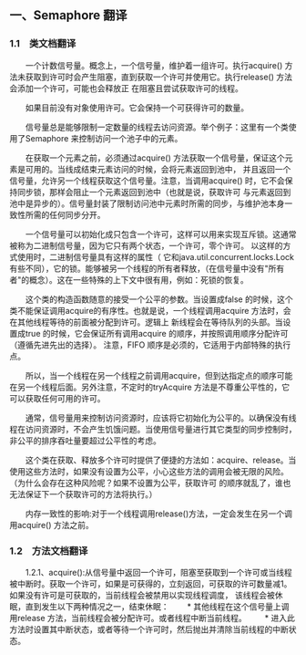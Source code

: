 ## 一、Semaphore 翻译

### 1.1&emsp;类文档翻译

&emsp;&emsp;一个计数信号量。概念上，一个信号量，维护着一组许可。执行acquire() 方法未获取到许可时会产生阻塞，直到获取一个许可并使用它。执行release() 方法会添加一个许可，可能也会释放正
在阻塞且尝试获取许可的线程。

&emsp;&emsp;如果目前没有对象使用许可。它会保持一个可获得许可的数量。

&emsp;&emsp;信号量总是能够限制一定数量的线程去访问资源。举个例子：这里有一个类使用了Semaphore 来控制访问一个池子中的元素。

&emsp;&emsp;在获取一个元素之前，必须通过acquire() 方法获取一个信号量，保证这个元素是可用的。当线成结束元素访问的时候，会将元素返回到池中，
并且返回一个信号量，允许另一个线程获取这个信号量。注意，当调用acquire() 时，它不会保持同步锁，那样会阻止一个元素返回到池中（也就是说，获取许可
与元素返回到池中是异步的）。信号量封装了限制访问池中元素时所需的同步，与维护池本身一致性所需的任何同步分开。

&emsp;&emsp;一个信号量可以初始化成只包含一个许可，这样可以用来实现互斥锁。这通常被称为二进制信号量，因为它只有两个状态，一个许可，零个许可。 以这样的方式使用时，二进制信号量具有这样的属性（
它和java.util.concurrent.locks.Lock 有些不同），它的锁。能够被另一个线程的所有者释放，（在信号量中没有"所有者"的概念）。这在一些特殊的上下文中很有用，例如：死锁的恢复。

&emsp;&emsp;这个类的构造函数随意的接受一个公平的参数。当设置成false 的时候，这个类不能保证调用acquire的有序性。也就是说，一个线程调用acquire 方法时，会在其他线程等待的前面被分配到许可。逻辑上
新线程会在等待队列的头部。当设置成true 的时候，它会保证所有调用acquire 的顺序，并按照调用顺序分配许可（遵循先进先出的选择）。 注意，FIFO 顺序是必须的，它适用于内部特殊的执行点。


&emsp;&emsp;所以，当一个线程在另一个线程之前调用acquire，但到达指定点的顺序可能在另一个线程后面。另外注意，不定时的tryAcquire 方法是不尊重公平性的，它可以获取任何可用的许可。
 
&emsp;&emsp;通常，信号量用来控制访问资源时，应该将它初始化为公平的。以确保没有线程在访问资源时，不会产生饥饿问题。当使用信号量进行其它类型的同步控制时，非公平的排序吞吐量要超过公平性的考虑。
 
&emsp;&emsp;这个类在获取、释放多个许可时提供了便捷的方法如：acquire、release。当使用这些方法时，如果没有设置为公平，小心这些方法的调用会被无限的风险。（为什么会存在这种风险呢？如果不设置为公平，获取许可
的顺序就乱了，谁也无法保证下一个获取许可的方法将执行。）
 
&emsp;&emsp;内存一致性的影响:对于一个线程调用release()方法，一定会发生在另一个调用acquire() 方法之前。

### 1.2&emsp;方法文档翻译

&emsp;&emsp;1.2.1、acquire():从信号量中返回一个许可，阻塞至获取到一个许可或当线程被中断时。获取一个许可，如果是可获得的，立刻返回，可获取的许可数量减1。如果没有许可是可获取的，当前线程会被禁用以实现线程调度，
该线程会被休眠，直到发生以下两种情况之一，结束休眠：
&emsp;&emsp;* 其他线程在这个信号量上调用release 方法，当前线程会被分配许可。或者线程中断当前线程。
&emsp;&emsp;* 进入此方法时设置其中断状态，或者等待一个许可时，然后抛出并清除当前线程的中断状态。